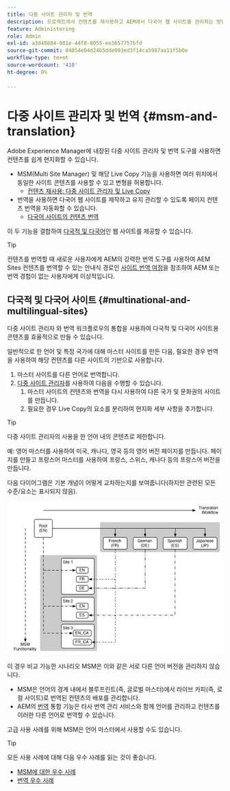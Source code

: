 ```yaml
---
title: 다중 사이트 관리자 및 번역
description: 프로젝트에서 컨텐츠를 재사용하고 AEM에서 다국어 웹 사이트를 관리하는 방법을 알아봅니다.
feature: Administering
role: Admin
exl-id: a3d48884-081e-44f8-8055-ee3657757bfd
source-git-commit: 04054e04d24b5dde093ed3f14ca5987aa11f5b0e
workflow-type: tm+mt
source-wordcount: '410'
ht-degree: 0%

---
```


# 다중 사이트 관리자 및 번역 {#msm-and-translation}

Adobe Experience Manager에 내장된 다중 사이트 관리자 및 번역 도구를 사용하면 컨텐츠를 쉽게 현지화할 수 있습니다.

* MSM(Multi Site Manager) 및 해당 Live Copy 기능을 사용하면 여러 위치에서 동일한 사이트 콘텐츠를 사용할 수 있고 변형을 허용합니다.
   * [컨텐츠 재사용: 다중 사이트 관리자 및 Live Copy](msm/overview.md)
* 번역을 사용하면 다국어 웹 사이트를 제작하고 유지 관리할 수 있도록 페이지 컨텐츠 번역을 자동화할 수 있습니다.
   * [다국어 사이트의 컨텐츠 번역](translation/overview.md)

이 두 기능을 결합하여 [다국적 및 다국어](#multinational-and-multilingual-sites)인 웹 사이트를 제공할 수 있습니다.

>[!TIP]
>
>컨텐츠를 번역할 때 새로운 사용자에게 AEM의 강력한 번역 도구를 사용하여 AEM Sites 컨텐츠를 번역할 수 있는 안내식 경로인 [사이트 번역 여정](/help/journey-sites/translation/overview.md)을 참조하여 AEM 또는 번역 경험이 없는 사용자에게 이상적입니다.

## 다국적 및 다국어 사이트 {#multinational-and-multilingual-sites}

다중 사이트 관리자 와 번역 워크플로우의 통합을 사용하여 다국적 및 다국어 사이트용 콘텐츠를 효율적으로 만들 수 있습니다.

일반적으로 한 언어 및 특정 국가에 대해 마스터 사이트를 만든 다음, 필요한 경우 번역을 사용하여 해당 컨텐츠를 다른 사이트의 기반으로 사용합니다.

1. [](translation/overview.md) 마스터 사이트를 다른 언어로 번역합니다.
1. [다중 사이트 관리자](msm/overview.md)를 사용하여 다음을 수행할 수 있습니다.
   1. 마스터 사이트의 컨텐츠와 번역을 다시 사용하여 다른 국가 및 문화권의 사이트를 만듭니다.
   1. 필요한 경우 Live Copy의 요소를 분리하여 현지화 세부 사항을 추가합니다.

>[!TIP]
>
>다중 사이트 관리자의 사용을 한 언어 내의 콘텐츠로 제한합니다.
>
>예: 영어 마스터를 사용하여 미국, 캐나다, 영국 등의 영어 버전 페이지를 만듭니다. 페이지를 만들고 프랑스어 마스터를 사용하여 프랑스, 스위스, 캐나다 등의 프랑스어 버전을 만듭니다.

다음 다이어그램은 기본 개념이 어떻게 교차하는지를 보여줍니다(하지만 관련된 모든 수준/요소는 표시되지 않음).

![로컬라이제이션 개요](assets/localization-overview.png)

이 경우 비교 가능한 시나리오 MSM은 이와 같은 서로 다른 언어 버전을 관리하지 않습니다.

* [](msm/overview.md) MSM은 언어의 경계 내에서 블루프린트(즉, 글로벌 마스터)에서 라이브 카피(즉, 로컬 사이트)로 번역된 컨텐츠의 배포를 관리합니다.
* AEM의 [번역](translation/overview.md) 통합 기능은 타사 번역 관리 서비스와 함께 언어를 관리하고 컨텐츠를 이러한 다른 언어로 번역할 수 있습니다.

고급 사용 사례를 위해 MSM은 언어 마스터에서 사용할 수도 있습니다.

>[!TIP]
>
>모든 사용 사례에 대해 다음 우수 사례를 읽는 것이 좋습니다.
>
>* [MSM에 대한 우수 사례](msm/best-practices.md)
>* [번역 우수 사례](translation/best-practices.md)

